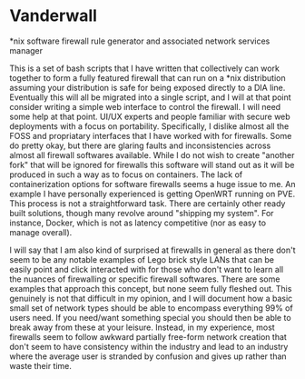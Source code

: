 # Vanderwall
*nix software firewall rule generator and associated network services manager

This is a set of bash scripts that I have written that collectively can work together to form a fully featured firewall that can run on a *nix distribution assuming your distribution is safe for being exposed directly to a DIA line. Eventually this will all be migrated into a single script, and I will at that point consider writing a simple web interface to control the firewall. I will need some help at that point. UI/UX experts and people familiar with secure web deployments with a focus on portability. Specifically, I dislike almost all the FOSS and propriatary interfaces that I have worked with for firewalls. Some do pretty okay, but there are glaring faults and inconsistencies across almost all firewall softwares available. While I do not wish to create "another fork" that will be ignored for firewalls this software will stand out as it will be produced in such a way as to focus on containers. The lack of containerization options for software firewalls seems a huge issue to me. An example I have personally experienced is getting OpenWRT running on PVE. This process is not a straightforward task. There are certainly other ready built solutions, though many revolve around "shipping my system". For instance, Docker, which is not as latency competitive (nor as easy to manage overall).

I will say that I am also kind of surprised at firewalls in general as there don't seem to be any notable examples of Lego brick style LANs that can be easily point and click interacted with for those who don't want to learn all the nuances of firewalling or specific firewall softwares. There are some examples that approach this concept, but none seem fully fleshed out. This genuinely is not that difficult in my opinion, and I will document how a basic small set of network types should be able to encompass everything 99% of users need. If you need/want something special you should then be able to break away from these at your leisure. Instead, in my experience, most firewalls seem to follow awkward partially free-form network creation that don't seem to have consistency within the industry and lead to an industry where the average user is stranded by confusion and gives up rather than waste their time.
